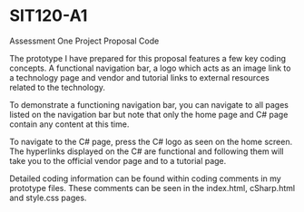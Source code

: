 # SIT120-A1
Assessment One Project Proposal Code

The prototype I have prepared for this proposal features a few key coding concepts. A functional navigation bar, 
a logo which acts as an image link to a technology page and vendor and tutorial links to external resources related to the technology. 

To demonstrate a functioning navigation bar, you can navigate to all pages listed on the navigation bar but note that only the home page and C# page 
contain any content at this time. 

To navigate to the C# page, press the C# logo as seen on the home screen. The hyperlinks displayed on the C# are functional and following them 
will take you to the official vendor page and to a tutorial page. 

Detailed coding information can be found within coding comments in my prototype files. These comments can be seen in the index.html, 
cSharp.html and style.css pages. 
